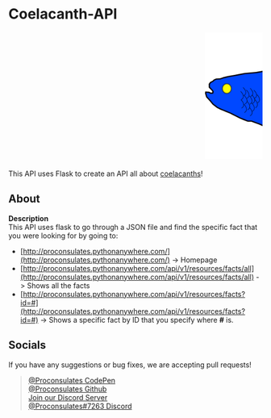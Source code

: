 # Coelacanth-API

<marquee>![Coelacanth](/static/coelacanth.svg)</marquee>

This API uses Flask to create an API all about [coelacanths](https://www.nationalgeographic.com/animals/fish/facts/coelacanths)!

## About

**Description**  
This API uses flask to go through a JSON file and find the specific fact that you were looking for by going to:  

*   [http://proconsulates.pythonanywhere.com/](http://proconsulates.pythonanywhere.com/) -> Homepage
*   [http://proconsulates.pythonanywhere.com/api/v1/resources/facts/all](http://proconsulates.pythonanywhere.com/api/v1/resources/facts/all) -> Shows all the facts
*   [http://proconsulates.pythonanywhere.com/api/v1/resources/facts?id=#](http://proconsulates.pythonanywhere.com/api/v1/resources/facts?id=#) -> Shows a specific fact by ID that you specify where **#** is.  

## Socials
If you have any suggestions or bug fixes, we are accepting pull requests!<br/>
> [@Proconsulates CodePen](https://codepen.io/proconsulates/)<br/>
> [@Proconsulates Github](https://github.com/Lucas-02/)<br/>
> [Join our Discord Server](https://discord.st/Legit-Programming)<br/>
> [@Proconsulates#7263 Discord](https://discord.com/channels/@me)<br/>
